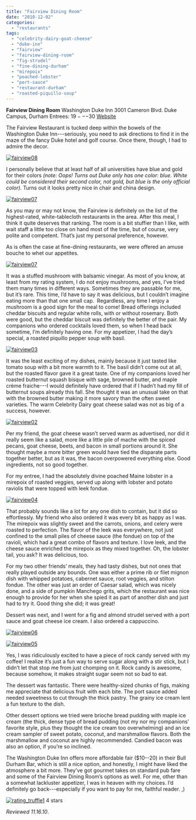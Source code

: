 ```yaml
---
title: "Fairview Dining Room"
date: "2010-12-02"
categories:
  - "restaurants"
tags:
  - "celebrity-dairy-goat-cheese"
  - "duke-inn"
  - "fairview"
  - "fairview-dining-room"
  - "fig-strudel"
  - "fine-dining-durham"
  - "mirepoix"
  - "poached-lobster"
  - "port-sauce"
  - "restaurant-durham"
  - "roasted-piquillo-soup"
---
```


**Fairview Dining Room** Washington Duke Inn 3001 Cameron Blvd. Duke Campus, Durham Entrees: $19---$30 [Website](http://www.washingtondukeinn.com/Dining/fairview.asp)

The Fairview Restaurant is tucked deep within the bowels of the Washington Duke Inn---seriously, you need to ask directions to find it in the maze of the fancy Duke hotel and golf course. Once there, though, I had to admire the decor.

[![](http://s3.amazonaws.com/thegourmez-wpmedia/2010/12/fairview08.jpg "fairview08")](http://s3.amazonaws.com/thegourmez-wpmedia/2010/12/fairview08.jpg)

I personally believe that at least half of all universities have blue and gold for their colors _(note: Oops! Turns out Duke only has one color: blue. White could be considered their second color, not gold, but blue is the only official color)._ Turns out it looks pretty nice in chair and china design.

[![](http://s3.amazonaws.com/thegourmez-wpmedia/2010/12/fairview07.jpg "fairview07")](http://s3.amazonaws.com/thegourmez-wpmedia/2010/12/fairview07.jpg)

As you may or may not know, the Fairview is definitely on the list of the highest-rated, white-tablecloth restaurants in the area. After this meal, I think it quite deserves that ranking. The room is a bit stuffier than I like, with wait staff a little too close on hand most of the time, but of course, very polite and competent. That’s just my personal preference, however.

As is often the case at fine-dining restaurants, we were offered an amuse bouche to whet our appetites.

[![](http://s3.amazonaws.com/thegourmez-wpmedia/2010/12/fairview01.jpg "fairview07")](http://s3.amazonaws.com/thegourmez-wpmedia/2010/12/fairview08.jpg)

It was a stuffed mushroom with balsamic vinegar. As most of you know, at least from my rating system, I do not enjoy mushrooms, and yes, I’ve tried them many times in different ways. Sometimes they are passable for me, but it’s rare. This time, I’d have to say it was delicious, but I couldn’t imagine eating more than that one small cap.  Regardless, any time I enjoy a mushroom is a good sign for the meal to come! Bread offerings included cheddar biscuits and regular white rolls, with or without rosemary. Both were good, but the cheddar biscuit was definitely the better of the pair. My companions who ordered cocktails loved them, so when I head back sometime, I’m definitely having one. For my appetizer, I had the day’s special, a roasted piquillo pepper soup with basil.

[![](http://s3.amazonaws.com/thegourmez-wpmedia/2010/12/fairview03.jpg "fairview03")](http://s3.amazonaws.com/thegourmez-wpmedia/2010/12/fairview03.jpg)

It was the least exciting of my dishes, mainly because it just tasted like tomato soup with a bit more warmth to it. The basil didn’t come out at all, but the roasted flavor gave it a great taste. One of my companions loved her roasted butternut squash bisque with sage, browned butter, and maple crème fraiche---I would definitely have ordered that if I hadn’t had my fill of butternut soups already this fall. She thought it was an unusual take on that with the browned butter making it more savory than the often sweet varieties. The warm Celebrity Dairy goat cheese salad was not as big of a success, however.

[![](http://s3.amazonaws.com/thegourmez-wpmedia/2010/12/fairview02.jpg "fairview02")](http://s3.amazonaws.com/thegourmez-wpmedia/2010/12/fairview02.jpg)

Per my friend, the goat cheese wasn’t served warm as advertised, nor did it really seem like a salad, more like a little pile of mache with the spiced pecans, goat cheese, beets, and bacon in small portions around it. She thought maybe a more bitter green would have tied the disparate parts together better, but as it was, the bacon overpowered everything else. Good ingredients, not so good together.

For my entree, I had the absolutely divine poached Maine lobster in a mirepoix of roasted veggies, served up along with lobster and potato raviolis that were topped with leek fondue.

[![](http://s3.amazonaws.com/thegourmez-wpmedia/2010/12/fairview04.jpg "fairview04")](http://s3.amazonaws.com/thegourmez-wpmedia/2010/12/fairview04.jpg)

That probably sounds like a lot for any one dish to contain, but it did so effortlessly. My friend who also ordered it was every bit as happy as I was. The mirepoix was slightly sweet and the carrots, onions, and celery were roasted to perfection. The flavor of the leek was everywhere, not just confined to the small piles of cheese sauce (the fondue) on top of the ravioli, which had a great combo of flavors and texture. I love leek, and the cheese sauce enriched the mirepoix as they mixed together. Oh, the lobster tail, you ask? It was delicious, too.

For my two other friends’ meals, they had tasty dishes, but not ones that really played outside any bounds. One was either a prime rib or filet mignon dish with whipped potatoes, cabernet sauce, root veggies, and stilton fondue. The other was just an order of Caesar salad, which was nicely done, and a side of pumpkin Manchego grits, which the restaurant was nice enough to provide for her when she spied it as part of another dish and just had to try it. Good thing she did; it was great!

Dessert was next, and I went for a fig and almond strudel served with a port sauce and goat cheese ice cream. I also ordered a cappuccino.

[![](http://s3.amazonaws.com/thegourmez-wpmedia/2010/12/fairview06.jpg "fairview06")](http://s3.amazonaws.com/thegourmez-wpmedia/2010/12/fairview06.jpg)

[![](http://s3.amazonaws.com/thegourmez-wpmedia/2010/12/fairview05.jpg "fairview05")](http://s3.amazonaws.com/thegourmez-wpmedia/2010/12/fairview05.jpg)

Yes, I was ridiculously excited to have a piece of rock candy served with my coffee! I realize it’s just a fun way to serve sugar along with a stir stick, but I didn’t let that stop me from just chomping on it. Rock candy is awesome, because somehow, it makes straight sugar seem not so bad to eat.

The dessert was fantastic. There were healthy-sized chunks of figs, making me appreciate that delicious fruit with each bite. The port sauce added needed sweetness to cut through the thick pastry. The grainy ice cream lent a fun texture to the dish.

Other dessert options we tried were brioche bread pudding with maple ice cream (the thick, dense type of bread pudding (not my nor my companions’ favorite style, plus they thought the ice cream too overwhelming) and an ice cream sampler of sweet potato, coconut, and marshmallow flavors. Both the marshmallow and coconut are highly recommended. Candied bacon was also an option, if you’re so inclined.

The Washington Duke Inn offers more affordable fair ($10--20) in their Bull Durham Bar, which is still a nice option, and honestly, I might have liked the atmosphere a bit more. They’ve got gourmet takes on standard pub fare and some of the Fairview Dining Room’s options as well. For me, other than a somewhat lackluster appetizer, I was in heaven with my choices. I’d definitely go back---especially if you want to pay for me, faithful reader. ,)




<div class="caption">

[![](http://s3.amazonaws.com/thegourmez-wpmedia/2009/02/rating_truffle1.gif "rating_truffle1")](http://s3.amazonaws.com/thegourmez-wpmedia/2009/02/rating_truffle1.gif) 4 stars</div>


_Reviewed 11.16.10_.
